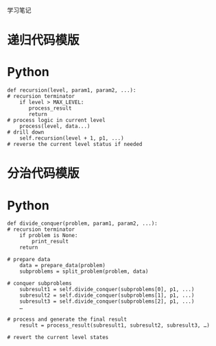 学习笔记

# 递归代码模版
# Python

    def recursion(level, param1, param2, ...): 
    # recursion terminator 
        if level > MAX_LEVEL: 
    	   process_result 
    	   return 
    # process logic in current level 
        process(level, data...) 
    # drill down 
        self.recursion(level + 1, p1, ...) 
    # reverse the current level status if needed

# 分治代码模版
# Python
    def divide_conquer(problem, param1, param2, ...): 
    # recursion terminator 
        if problem is None: 
	        print_result 
	    return 

    # prepare data 
        data = prepare_data(problem) 
        subproblems = split_problem(problem, data) 

    # conquer subproblems 
        subresult1 = self.divide_conquer(subproblems[0], p1, ...) 
        subresult2 = self.divide_conquer(subproblems[1], p1, ...) 
        subresult3 = self.divide_conquer(subproblems[2], p1, ...) 
        …

    # process and generate the final result 
        result = process_result(subresult1, subresult2, subresult3, …)
	
    # revert the current level states
